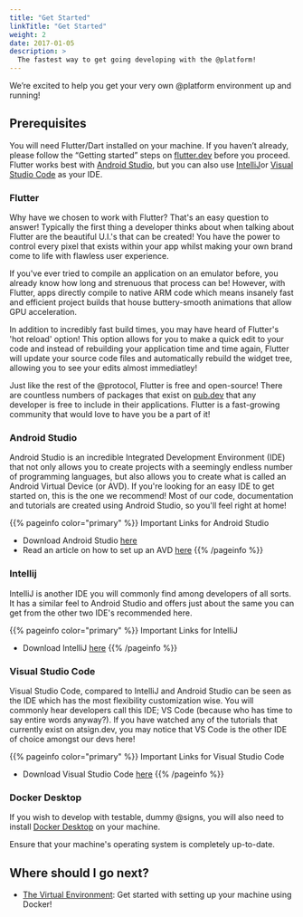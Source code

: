 ```yaml
---
title: "Get Started"
linkTitle: "Get Started"
weight: 2
date: 2017-01-05
description: >
  The fastest way to get going developing with the @platform!
---
```


We’re excited to help you get your very own @platform environment up and running!

## Prerequisites

You will need Flutter/Dart installed on your machine. If you haven’t already, please follow the “Getting started” steps on [flutter.dev](https://flutter.dev) before you proceed. Flutter works best with [Android Studio](https://developer.android.com/studio), but you can also use [IntelliJ](https://www.jetbrains.com/idea/download/#section=windows)or [Visual Studio Code](https://code.visualstudio.com/download) as your IDE. 

### Flutter

Why have we chosen to work with Flutter? That's an easy question to answer! Typically the first thing a developer thinks about when talking about Flutter are the beautiful U.I.'s that can be created! You have the power to control every pixel that exists within your app whilst making your own brand come to life with flawless user experience.

If you've ever tried to compile an application on an emulator before, you already know how long and strenuous that process can be! However, with Flutter, apps directly compile to native ARM code which means insanely fast and efficient project builds that house buttery-smooth animations that allow GPU acceleration. 

In addition to incredibly fast build times, you may have heard of Flutter's 'hot reload' option! This option allows for you to make a quick edit to your code and instead of rebuilding your application time and time again, Flutter will update your source code files and automatically rebuild the widget tree, allowing you to see your edits almost immediatley! 

Just like the rest of the @protocol, Flutter is free and open-source! There are countless numbers of packages that exist on [pub.dev](https://pub.dev) that any developer is free to include in their applications. Flutter is a fast-growing community that would love to have you be a part of it! 


### Android Studio

Android Studio is an incredible Integrated Development Environment (IDE) that not only allows you to create projects with a seemingly endless number of programming languages, but also allows you to create what is called an Android Virtual Device (or AVD). If you're looking for an easy IDE to get started on, this is the one we recommend! Most of our code, documentation and tutorials are created using Android Studio, so you'll feel right at home! 

{{% pageinfo color="primary" %}}
Important Links for Android Studio
+ Download Android Studio [here](https://developer.android.com/studio)
+ Read an article on how to set up an AVD [here](https://blog.atsign.dev/running-one-or-more-emulators-through-cli-using-android-studio-ckm2kuryy00v5mss16f1agh7m)
{{% /pageinfo %}}



### Intellij

IntelliJ is another IDE you will commonly find among developers of all sorts. It has a similar feel to Android Studio and offers just about the same you can get from the other two IDE's recommended here.

{{% pageinfo color="primary" %}}
Important Links for IntelliJ
+ Download IntelliJ [here](https://www.jetbrains.com/idea/download/#section=windows)
{{% /pageinfo %}}



### Visual Studio Code

Visual Studio Code, compared to IntelliJ and Android Studio can be seen as the IDE which has the most flexibility customization wise. You will commonly hear developers call this IDE; VS Code (because who has time to say entire words anyway?). If you have watched any of the tutorials that currently exist on atsign.dev, you may notice that VS Code is the other IDE of choice amongst our devs here!

{{% pageinfo color="primary" %}}
Important Links for Visual Studio Code
+ Download Visual Studio Code [here](https://code.visualstudio.com/download)
{{% /pageinfo %}}


### Docker Desktop

If you wish to develop with testable, dummy @signs, you will also need to install [Docker Desktop](https://www.docker.com/products/docker-desktop) on your machine. 

Ensure that your machine's operating system is completely up-to-date.



## Where should I go next?

* [The Virtual Environment](/docs/get-started/the-virtual-environment/): Get started with setting up your machine using Docker!



